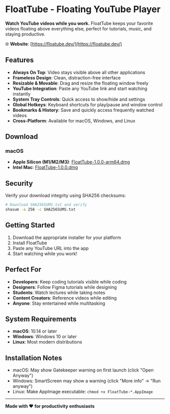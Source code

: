 # FloatTube - Floating YouTube Player

**Watch YouTube videos while you work.** FloatTube keeps your favorite videos floating above everything else, perfect for tutorials, music, and staying productive.

🌐 **Website**: [https://floatube.dev/](https://floatube.dev/)

## Features

- **Always On Top**: Video stays visible above all other applications
- **Frameless Design**: Clean, distraction-free interface
- **Resizable & Movable**: Drag and resize the floating window freely
- **YouTube Integration**: Paste any YouTube link and start watching instantly
- **System Tray Controls**: Quick access to show/hide and settings
- **Global Hotkeys**: Keyboard shortcuts for play/pause and window control
- **Bookmarks & History**: Save and quickly access frequently watched videos
- **Cross-Platform**: Available for macOS, Windows, and Linux

## Download

### macOS
- **Apple Silicon (M1/M2/M3)**: [FloatTube-1.0.0-arm64.dmg](FloatTube-1.0.0-arm64.dmg)
- **Intel Mac**: [FloatTube-1.0.0.dmg](FloatTube-1.0.0.dmg)

## Security

Verify your download integrity using SHA256 checksums:

```bash
# Download SHA256SUMS.txt and verify
shasum -a 256 -c SHA256SUMS.txt
```

## Getting Started

1. Download the appropriate installer for your platform
2. Install FloatTube
3. Paste any YouTube URL into the app
4. Start watching while you work!

## Perfect For

- **Developers**: Keep coding tutorials visible while coding
- **Designers**: Follow Figma tutorials while designing
- **Students**: Watch lectures while taking notes
- **Content Creators**: Reference videos while editing
- **Anyone**: Stay entertained while multitasking

## System Requirements

- **macOS**: 10.14 or later
- **Windows**: Windows 10 or later
- **Linux**: Most modern distributions

## Installation Notes

- macOS: May show Gatekeeper warning on first launch (click "Open Anyway")
- Windows: SmartScreen may show a warning (click "More info" → "Run anyway")
- Linux: Make AppImage executable: `chmod +x FloatTube-*.AppImage`

---

**Made with ❤️ for productivity enthusiasts**



